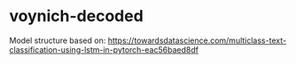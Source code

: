 # voynich-decoded

Model structure based on:
https://towardsdatascience.com/multiclass-text-classification-using-lstm-in-pytorch-eac56baed8df
